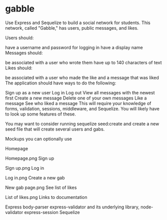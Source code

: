 # gabble
Use Express and Sequelize to build a social network for students. This network, called "Gabble," has users, public messages, and likes.

Users should:

have a username and password for logging in
have a display name
Messages should:

be associated with a user who wrote them
have up to 140 characters of text
Likes should:

be associated with a user who made the like and a message that was liked
The application should have ways to do the following:

Sign up as a new user
Log in
Log out
View all messages with the newest first
Create a new message
Delete one of your own messages
Like a message
See who liked a message
This will require your knowledge of forms, validation, sessions, middleware, and Sequelize. You will likely have to look up some features of these.

You may want to consider running sequelize seed:create and create a new seed file that will create several users and gabs.

Mockups you can optionally use  

Homepage  

Homepage.png
Sign up  

Sign up.png
Log in  

Log in.png
Create a new gab  

New gab page.png
See list of likes  

List of likes.png
Links to documentation  

Express
body-parser
express-validator and its underlying library, node-validator
express-session
Sequelize
